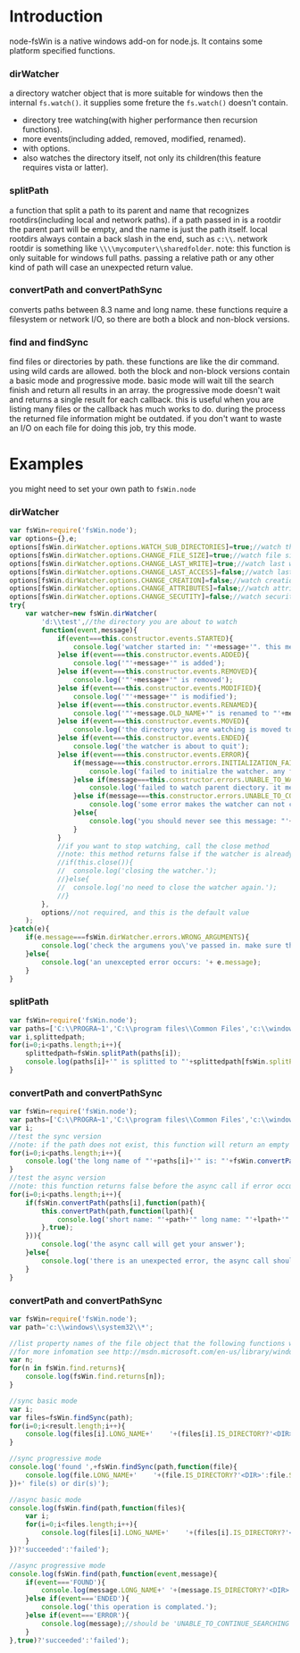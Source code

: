 Introduction
============

node-fsWin is a native windows add-on for node.js. It contains some platform specified functions.


### dirWatcher

a directory watcher object that is more suitable for windows then the internal `fs.watch()`.
it supplies some freture the `fs.watch()` doesn't contain.

- directory tree watching(with higher performance then recursion functions).
- more events(including added, removed, modified, renamed).
- with options.
- also watches the directory itself, not only its children(this feature requires vista or latter).


### splitPath

a function that split a path to its parent and name that recognizes rootdirs(including local and network paths).
if a path passed in is a rootdir the parent part will be empty, and the name is just the path itself.
local rootdirs always contain a back slash in the end, such as `c:\\`.
network rootdir is something like `\\\\mycomputer\\sharedfolder`.
note: this function is only suitable for windows full paths.
passing a relative path or any other kind of path will case an unexpected return value.


### convertPath and convertPathSync

converts paths between 8.3 name and long name.
these functions require a filesystem or network I/O, so there are both a block and non-block versions.


### find and findSync

find files or directories by path.
these functions are like the dir command. using wild cards are allowed.
both the block and non-block versions contain a basic mode and progressive mode.
basic mode will wait till the search finish and return all results in an array.
the progressive mode doesn't wait and returns a single result for each callback.
this is useful when you are listing many files or the callback has much works to do.
during the process the returned file information might be outdated.
if you don't want to waste an I/O on each file for doing this job, try this mode.


Examples
========

you might need to set your own path to `fsWin.node`

### dirWatcher

```javascript
var fsWin=require('fsWin.node');
var options={},e;
options[fsWin.dirWatcher.options.WATCH_SUB_DIRECTORIES]=true;//watch the dir tree
options[fsWin.dirWatcher.options.CHANGE_FILE_SIZE]=true;//watch file size changes, will fire in 'MODIFIED' event
options[fsWin.dirWatcher.options.CHANGE_LAST_WRITE]=true;//watch last write time changes, will fire in 'MODIFIED' event
options[fsWin.dirWatcher.options.CHANGE_LAST_ACCESS]=false;//watch last access time changes, will fire in 'MODIFIED' event
options[fsWin.dirWatcher.options.CHANGE_CREATION]=false;//watch creation time changes, will fire in 'MODIFIED' event
options[fsWin.dirWatcher.options.CHANGE_ATTRIBUTES]=false;//watch attributes changes, will fire in 'MODIFIED' event
options[fsWin.dirWatcher.options.CHANGE_SECUTITY]=false;//watch security changes, will fire in 'MODIFIED' event;
try{
	var watcher=new fsWin.dirWatcher(
		'd:\\test',//the directory you are about to watch
		function(event,message){
			if(event===this.constructor.events.STARTED){
				console.log('watcher started in: "'+message+'". this message is an absolute path. and it could be different from the path that you passed in, as symlink will be resolved to its target.');
			}else if(event===this.constructor.events.ADDED){
				console.log('"'+message+'" is added');
			}else if(event===this.constructor.events.REMOVED){
				console.log('"'+message+'" is removed');
			}else if(event===this.constructor.events.MODIFIED){
				console.log('"'+message+'" is modified');
			}else if(event===this.constructor.events.RENAMED){
				console.log('"'+message.OLD_NAME+'" is renamed to "'+message.NEW_NAME+'"');
			}else if(event===this.constructor.events.MOVED){
				console.log('the directory you are watching is moved to "'+message+'". this message is also an absolute path. just like the "started" event');
			}else if(event===this.constructor.events.ENDED){
				console.log('the watcher is about to quit');
			}else if(event===this.constructor.events.ERROR){
				if(message===this.constructor.errors.INITIALIZATION_FAILED){
					console.log('failed to initialze the watcher. any failure during the initialization may case this error. such as you want to watch an unaccessable or unexist directory.');
				}else if(message===this.constructor.errors.UNABLE_TO_WATCH_PARENT){
					console.log('failed to watch parent diectory. it means the "MOVED" event will nolonger fire. this error always occurs at the start up under winxp. since the GetFinalPathNameByHandleW API is not available.');
				}else if(message===this.constructor.errors.UNABLE_TO_CONTINUE_WATCHING){
					console.log('some error makes the watcher can not continue working. it also means the watcher will exit soon.');
				}else{
					console.log('you should never see this message: "'+message+'"');
				}
			}
			//if you want to stop watching, call the close method
			//note: this method returns false if the watcher is already or being closed. otherwise true
			//if(this.close()){
			//	console.log('closing the watcher.');
			//}else{
			//	console.log('no need to close the watcher again.');
			//}
		},
		options//not required, and this is the default value
	);
}catch(e){
	if(e.message===fsWin.dirWatcher.errors.WRONG_ARGUMENTS){
		console.log('check the argumens you\'ve passed in. make sure there are at least two arguments. the first is a string, and the second is a function.');
	}else{
		console.log('an unexcepted error occurs: '+ e.message);
	}
}
```


### splitPath

```javascript
var fsWin=require('fsWin.node');
var paths=['C:\\PROGRA~1','C:\\program files\\Common Files','c:\\windows\\system32','c:\\','\\\\mycomputer\\sharefolder\\somedir','\\\\mycomputer\\sharedfolder'];
var i,splittedpath;
for(i=0;i<paths.length;i++){
	splittedpath=fsWin.splitPath(paths[i]);
	console.log(paths[i]+'" is splitted to "'+splittedpath[fsWin.splitPath.returns.PARENT]+'" and "'+splittedpath[fsWin.splitPath.returns.NAME]+'"');
}
```


### convertPath and convertPathSync

```javascript
var fsWin=require('fsWin.node');
var paths=['C:\\PROGRA~1','C:\\program files\\Common Files','c:\\windows\\system32','c:\\','\\\\mycomputer\\sharefolder\\somedir','\\\\mycomputer\\sharedfolder'];
var i;
//test the sync version
//note: if the path does not exist, this function will return an empty string.
for(i=0;i<paths.length;i++){
	console.log('the long name of "'+paths[i]+'" is: "'+fsWin.convertPathSync(paths[i],true)+'" and its short name is "'+fsWin.convertPathSync(paths[i])+'"');
}
//test the async version
//note: this function returns false before the async call if error occurs
for(i=0;i<paths.length;i++){
	if(fsWin.convertPath(paths[i],function(path){
		this.convertPath(path,function(lpath){
			console.log('short name: "'+path+'" long name: "'+lpath+'"');
		},true);
	})){
		console.log('the async call will get your answer');
	}else{
		console.log('there is an unexpected error, the async call should not be called. but if it is called, do not trust the filename');
	}
}
```


### convertPath and convertPathSync

```javascript
var fsWin=require('fsWin.node');
var path='c:\\windows\\system32\\*';

//list property names of the file object that the following functions will return.
//for more infomation see http://msdn.microsoft.com/en-us/library/windows/desktop/aa365740
var n;
for(n in fsWin.find.returns){
	console.log(fsWin.find.returns[n]);
}

//sync basic mode
var i;
var files=fsWin.findSync(path);
for(i=0;i<result.length;i++){
	console.log(files[i].LONG_NAME+'	'+(files[i].IS_DIRECTORY?'<DIR>':files[i].SIZE));
}

//sync progressive mode
console.log('found ',+fsWin.findSync(path,function(file){
	console.log(file.LONG_NAME+'	'+(file.IS_DIRECTORY?'<DIR>':file.SIZE));
})+' file(s) or dir(s)');

//async basic mode
console.log(fsWin.find(path,function(files){
	var i;
	for(i=0;i<files.length;i++){
		console.log(files[i].LONG_NAME+'	'+(files[i].IS_DIRECTORY?'<DIR>':files[i].SIZE));
	}
})?'succeeded':'failed');

//async progressive mode
console.log(fsWin.find(path,function(event,message){
	if(event==='FOUND'){
		console.log(message.LONG_NAME+'	'+(message.IS_DIRECTORY?'<DIR>':message.SIZE));
	}else if(event==='ENDED'){
		console.log('this operation is complated.');
	}else if(event==='ERROR'){
		console.log(message);//should be 'UNABLE_TO_CONTINUE_SEARCHING' if error occurs
	}
},true)?'succeeded':'failed');
```